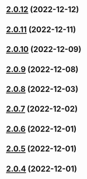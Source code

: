 ## [2.0.12](https://github.com/tweetback/tweetback-canonical/compare/v2.0.11...v2.0.12) (2022-12-12)

## [2.0.11](https://github.com/tweetback/tweetback-canonical/compare/v2.0.10...v2.0.11) (2022-12-11)

## [2.0.10](https://github.com/tweetback/tweetback-canonical/compare/v2.0.9...v2.0.10) (2022-12-09)

## [2.0.9](https://github.com/tweetback/tweetback-canonical/compare/v2.0.8...v2.0.9) (2022-12-08)

## [2.0.8](https://github.com/tweetback/tweetback-canonical/compare/v2.0.7...v2.0.8) (2022-12-03)

## [2.0.7](https://github.com/tweetback/tweetback-canonical/compare/v2.0.6...v2.0.7) (2022-12-02)

## [2.0.6](https://github.com/tweetback/tweetback-canonical/compare/v2.0.5...v2.0.6) (2022-12-01)

## [2.0.5](https://github.com/tweetback/tweetback-canonical/compare/v2.0.4...v2.0.5) (2022-12-01)

## [2.0.4](https://github.com/tweetback/tweetback-canonical/compare/v2.0.3...v2.0.4) (2022-12-01)
